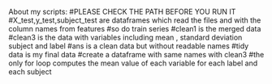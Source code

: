 About my scripts:
#PLEASE CHECK THE PATH BEFORE YOU RUN IT 
#X_test,y_test,subject_test are dataframes which read the files and with the column names from features
#so do train series
#clean1 is the merged data
#clean3 is the data with variables including mean , standard deviation subject and label
#ans is a clean data but without readable names 
#tidy data is my final data
#create a dataframe with same names with clean3
#the only for loop computes the mean value of each variable for each label and each subject